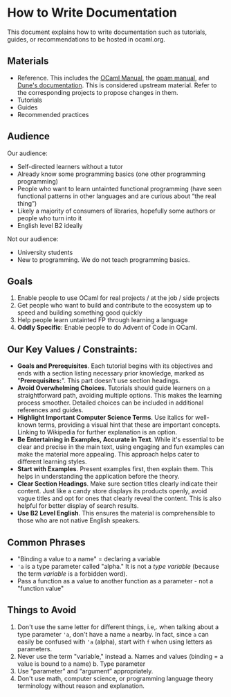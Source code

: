 # How to Write Documentation

This document explains how to write documentation such as tutorials, guides, or recommendations to be hosted in ocaml.org.

## Materials

- Reference. This includes the [OCaml Manual](https://ocaml.org/releases/latest/manual.html), the [opam manual](https://opam.ocaml.org/), and [Dune's documentation](https://dune.readthedocs.io/en/stable/). This is considered upstream material. Refer to the corresponding projects to propose changes in them.
- Tutorials
- Guides
- Recommended practices

## Audience

Our audience:
* Self-directed learners without a tutor
* Already know some programming basics (one other programming programming)
* People who want to learn untainted functional programming (have seen functional patterns in other languages and are curious about “the real thing”)
* Likely a majority of consumers of libraries, hopefully some authors or people who turn into it
* English level B2 ideally

Not our audience:
* University students
* New to programming. We do not teach programming basics.

## Goals

1. Enable people to use OCaml for real projects / at the job / side projects
1. Get people who want to build and contribute to the ecosystem up to speed and building something good quickly
1. Help people learn untainted FP through learning a language
1. **Oddly Specific**: Enable people to do Advent of Code in OCaml.

## Our Key Values / Constraints:
- **Goals and Prerequisites**. Each tutorial begins with its objectives and ends with a section listing necessary prior knowledge, marked as "**Prerequisites:**". This part doesn't use section headings.
- **Avoid Overwhelming Choices**. Tutorials should guide learners on a straightforward path, avoiding multiple options. This makes the learning process smoother. Detailed choices can be included in additional references and guides.
- **Highlight Important Computer Science Terms**. Use italics for well-known terms, providing a visual hint that these are important concepts. Linking to Wikipedia for further explanation is an option.
- **Be Entertaining in Examples, Accurate in Text**. While it's essential to be clear and precise in the main text, using engaging and fun examples can make the material more appealing. This approach helps cater to different learning styles.
- **Start with Examples**. Present examples first, then explain them. This helps in understanding the application before the theory.
- **Clear Section Headings**. Make sure section titles clearly indicate their content. Just like a candy store displays its products openly, avoid vague titles and opt for ones that clearly reveal the content. This is also helpful for better display of search results.
- **Use B2 Level English**. This ensures the material is comprehensible to those who are not native English speakers.

## Common Phrases

- "Binding a value to a name" = declaring a variable
- `'a` is a type parameter called "alpha." It is not a _type variable_ (because the term _variable_ is a forbidden word).
- Pass a function as a value to another function as a parameter - not a "function value"

## Things to Avoid

1. Don't use the same letter for different things, i.e,. when talking about a type parameter `'a`, don't have a name `a` nearby. In fact, since `a` can easily be confused with `'a` (alpha), start with `f` when using letters as parameters. 
1. Never use the term "variable," instead
    a. Names and values (binding = a value is bound to a name)
    b. Type parameter
1. Use “parameter” and “argument” appropriately.
1. Don't use math, computer science, or programming language theory terminology without reason and explanation.
